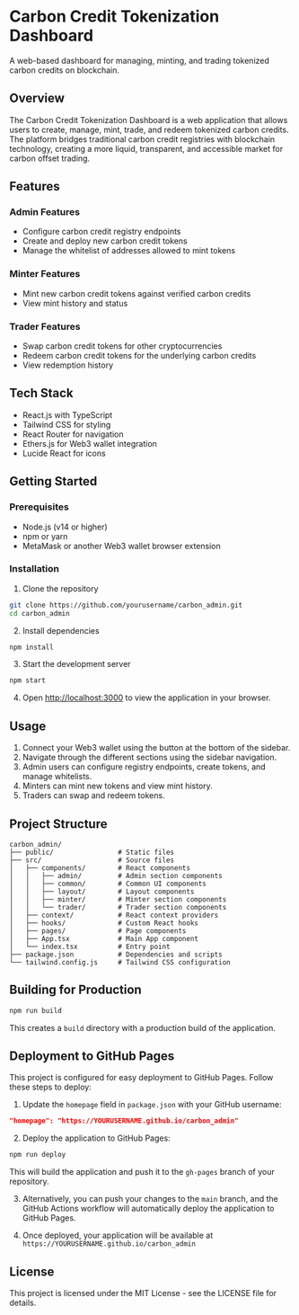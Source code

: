 # Carbon Credit Tokenization Dashboard

A web-based dashboard for managing, minting, and trading tokenized carbon credits on blockchain.

## Overview

The Carbon Credit Tokenization Dashboard is a web application that allows users to create, manage, mint, trade, and redeem tokenized carbon credits. The platform bridges traditional carbon credit registries with blockchain technology, creating a more liquid, transparent, and accessible market for carbon offset trading.

## Features

### Admin Features
- Configure carbon credit registry endpoints
- Create and deploy new carbon credit tokens
- Manage the whitelist of addresses allowed to mint tokens

### Minter Features
- Mint new carbon credit tokens against verified carbon credits
- View mint history and status

### Trader Features
- Swap carbon credit tokens for other cryptocurrencies
- Redeem carbon credit tokens for the underlying carbon credits
- View redemption history

## Tech Stack

- React.js with TypeScript
- Tailwind CSS for styling
- React Router for navigation
- Ethers.js for Web3 wallet integration
- Lucide React for icons

## Getting Started

### Prerequisites

- Node.js (v14 or higher)
- npm or yarn
- MetaMask or another Web3 wallet browser extension

### Installation

1. Clone the repository
```bash
git clone https://github.com/yourusername/carbon_admin.git
cd carbon_admin
```

2. Install dependencies
```bash
npm install
```

3. Start the development server
```bash
npm start
```

4. Open [http://localhost:3000](http://localhost:3000) to view the application in your browser.

## Usage

1. Connect your Web3 wallet using the button at the bottom of the sidebar.
2. Navigate through the different sections using the sidebar navigation.
3. Admin users can configure registry endpoints, create tokens, and manage whitelists.
4. Minters can mint new tokens and view mint history.
5. Traders can swap and redeem tokens.

## Project Structure

```
carbon_admin/
├── public/                # Static files
├── src/                   # Source files
│   ├── components/        # React components
│   │   ├── admin/         # Admin section components
│   │   ├── common/        # Common UI components
│   │   ├── layout/        # Layout components
│   │   ├── minter/        # Minter section components
│   │   └── trader/        # Trader section components
│   ├── context/           # React context providers
│   ├── hooks/             # Custom React hooks
│   ├── pages/             # Page components
│   ├── App.tsx            # Main App component
│   └── index.tsx          # Entry point
├── package.json           # Dependencies and scripts
└── tailwind.config.js     # Tailwind CSS configuration
```

## Building for Production

```bash
npm run build
```

This creates a `build` directory with a production build of the application.

## Deployment to GitHub Pages

This project is configured for easy deployment to GitHub Pages. Follow these steps to deploy:

1. Update the `homepage` field in `package.json` with your GitHub username:
```json
"homepage": "https://YOURUSERNAME.github.io/carbon_admin"
```

2. Deploy the application to GitHub Pages:
```bash
npm run deploy
```

This will build the application and push it to the `gh-pages` branch of your repository.

3. Alternatively, you can push your changes to the `main` branch, and the GitHub Actions workflow will automatically deploy the application to GitHub Pages.

4. Once deployed, your application will be available at `https://YOURUSERNAME.github.io/carbon_admin`

## License

This project is licensed under the MIT License - see the LICENSE file for details.
